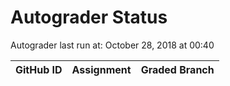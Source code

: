 # Autograder Status
Autograder last run at: October 28, 2018 at 00:40

| GitHub ID | Assignment | Graded Branch |
|-----------|------------|---------------|
